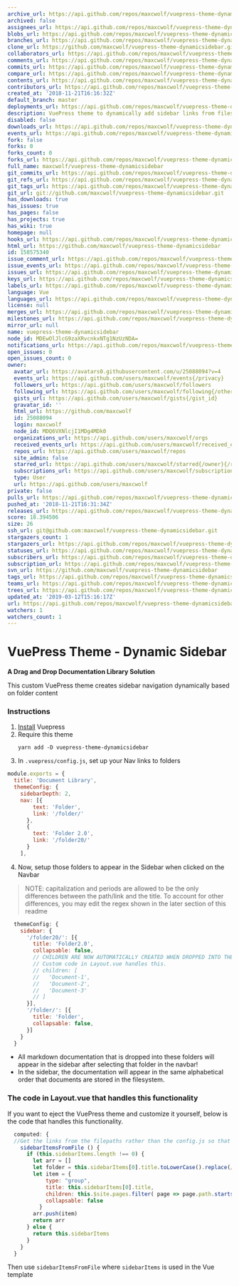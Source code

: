 ```yaml
---
archive_url: https://api.github.com/repos/maxcwolf/vuepress-theme-dynamicsidebar/{archive_format}{/ref}
archived: false
assignees_url: https://api.github.com/repos/maxcwolf/vuepress-theme-dynamicsidebar/assignees{/user}
blobs_url: https://api.github.com/repos/maxcwolf/vuepress-theme-dynamicsidebar/git/blobs{/sha}
branches_url: https://api.github.com/repos/maxcwolf/vuepress-theme-dynamicsidebar/branches{/branch}
clone_url: https://github.com/maxcwolf/vuepress-theme-dynamicsidebar.git
collaborators_url: https://api.github.com/repos/maxcwolf/vuepress-theme-dynamicsidebar/collaborators{/collaborator}
comments_url: https://api.github.com/repos/maxcwolf/vuepress-theme-dynamicsidebar/comments{/number}
commits_url: https://api.github.com/repos/maxcwolf/vuepress-theme-dynamicsidebar/commits{/sha}
compare_url: https://api.github.com/repos/maxcwolf/vuepress-theme-dynamicsidebar/compare/{base}...{head}
contents_url: https://api.github.com/repos/maxcwolf/vuepress-theme-dynamicsidebar/contents/{+path}
contributors_url: https://api.github.com/repos/maxcwolf/vuepress-theme-dynamicsidebar/contributors
created_at: '2018-11-21T16:16:32Z'
default_branch: master
deployments_url: https://api.github.com/repos/maxcwolf/vuepress-theme-dynamicsidebar/deployments
description: VuePress theme to dynamically add sidebar links from filesystem
disabled: false
downloads_url: https://api.github.com/repos/maxcwolf/vuepress-theme-dynamicsidebar/downloads
events_url: https://api.github.com/repos/maxcwolf/vuepress-theme-dynamicsidebar/events
fork: false
forks: 0
forks_count: 0
forks_url: https://api.github.com/repos/maxcwolf/vuepress-theme-dynamicsidebar/forks
full_name: maxcwolf/vuepress-theme-dynamicsidebar
git_commits_url: https://api.github.com/repos/maxcwolf/vuepress-theme-dynamicsidebar/git/commits{/sha}
git_refs_url: https://api.github.com/repos/maxcwolf/vuepress-theme-dynamicsidebar/git/refs{/sha}
git_tags_url: https://api.github.com/repos/maxcwolf/vuepress-theme-dynamicsidebar/git/tags{/sha}
git_url: git://github.com/maxcwolf/vuepress-theme-dynamicsidebar.git
has_downloads: true
has_issues: true
has_pages: false
has_projects: true
has_wiki: true
homepage: null
hooks_url: https://api.github.com/repos/maxcwolf/vuepress-theme-dynamicsidebar/hooks
html_url: https://github.com/maxcwolf/vuepress-theme-dynamicsidebar
id: 158575340
issue_comment_url: https://api.github.com/repos/maxcwolf/vuepress-theme-dynamicsidebar/issues/comments{/number}
issue_events_url: https://api.github.com/repos/maxcwolf/vuepress-theme-dynamicsidebar/issues/events{/number}
issues_url: https://api.github.com/repos/maxcwolf/vuepress-theme-dynamicsidebar/issues{/number}
keys_url: https://api.github.com/repos/maxcwolf/vuepress-theme-dynamicsidebar/keys{/key_id}
labels_url: https://api.github.com/repos/maxcwolf/vuepress-theme-dynamicsidebar/labels{/name}
language: Vue
languages_url: https://api.github.com/repos/maxcwolf/vuepress-theme-dynamicsidebar/languages
license: null
merges_url: https://api.github.com/repos/maxcwolf/vuepress-theme-dynamicsidebar/merges
milestones_url: https://api.github.com/repos/maxcwolf/vuepress-theme-dynamicsidebar/milestones{/number}
mirror_url: null
name: vuepress-theme-dynamicsidebar
node_id: MDEwOlJlcG9zaXRvcnkxNTg1NzUzNDA=
notifications_url: https://api.github.com/repos/maxcwolf/vuepress-theme-dynamicsidebar/notifications{?since,all,participating}
open_issues: 0
open_issues_count: 0
owner:
  avatar_url: https://avatars0.githubusercontent.com/u/25088094?v=4
  events_url: https://api.github.com/users/maxcwolf/events{/privacy}
  followers_url: https://api.github.com/users/maxcwolf/followers
  following_url: https://api.github.com/users/maxcwolf/following{/other_user}
  gists_url: https://api.github.com/users/maxcwolf/gists{/gist_id}
  gravatar_id: ''
  html_url: https://github.com/maxcwolf
  id: 25088094
  login: maxcwolf
  node_id: MDQ6VXNlcjI1MDg4MDk0
  organizations_url: https://api.github.com/users/maxcwolf/orgs
  received_events_url: https://api.github.com/users/maxcwolf/received_events
  repos_url: https://api.github.com/users/maxcwolf/repos
  site_admin: false
  starred_url: https://api.github.com/users/maxcwolf/starred{/owner}{/repo}
  subscriptions_url: https://api.github.com/users/maxcwolf/subscriptions
  type: User
  url: https://api.github.com/users/maxcwolf
private: false
pulls_url: https://api.github.com/repos/maxcwolf/vuepress-theme-dynamicsidebar/pulls{/number}
pushed_at: '2018-11-21T16:31:34Z'
releases_url: https://api.github.com/repos/maxcwolf/vuepress-theme-dynamicsidebar/releases{/id}
score: 18.394506
size: 26
ssh_url: git@github.com:maxcwolf/vuepress-theme-dynamicsidebar.git
stargazers_count: 1
stargazers_url: https://api.github.com/repos/maxcwolf/vuepress-theme-dynamicsidebar/stargazers
statuses_url: https://api.github.com/repos/maxcwolf/vuepress-theme-dynamicsidebar/statuses/{sha}
subscribers_url: https://api.github.com/repos/maxcwolf/vuepress-theme-dynamicsidebar/subscribers
subscription_url: https://api.github.com/repos/maxcwolf/vuepress-theme-dynamicsidebar/subscription
svn_url: https://github.com/maxcwolf/vuepress-theme-dynamicsidebar
tags_url: https://api.github.com/repos/maxcwolf/vuepress-theme-dynamicsidebar/tags
teams_url: https://api.github.com/repos/maxcwolf/vuepress-theme-dynamicsidebar/teams
trees_url: https://api.github.com/repos/maxcwolf/vuepress-theme-dynamicsidebar/git/trees{/sha}
updated_at: '2019-03-12T15:16:17Z'
url: https://api.github.com/repos/maxcwolf/vuepress-theme-dynamicsidebar
watchers: 1
watchers_count: 1
---
```

# VuePress Theme - Dynamic Sidebar

**A Drag and Drop Documentation Library Solution**

This custom VuePress theme creates sidebar navigation dynamically based on folder content

### Instructions

1. [Install](https://vuepress.vuejs.org/guide/getting-started.html) Vuepress
2. Require this theme
   ```
   yarn add -D vuepress-theme-dynamicsidebar
   ```
3. In `.vuepress/config.js`, set up your Nav links to folders

```js
module.exports = {
  title: 'Document Library',
  themeConfig: {
    sidebarDepth: 2,
    nav: [{
        text: 'Folder',
        link: '/folder/'
      },
      {
        text: 'Folder 2.0',
        link: '/folder20/'
      }
    ],
```

4. Now, setup those folders to appear in the Sidebar when clicked on the Navbar

> NOTE: capitalization and periods are allowed to be the only differences between the path/link and the title. To account for other differences, you may edit the regex shown in the later section of this readme

```js
  themeConfig: {
    sidebar: {
      '/folder20/': [{
        title: 'Folder2.0',
        collapsable: false,
        // CHILDREN ARE NOW AUTOMATICALLY CREATED WHEN DROPPED INTO THE AMS and AMS20 FOLDERS!
        // Custom code in Layout.vue handles this.
        // children: [
        //   'Document-1',
        //   'Document-2',
        //   'Document-3'
        // ]
      }],
      '/folder/': [{
        title: 'Folder',
        collapsable: false,
      }]
    }
  }
```

- All markdown documentation that is dropped into these folders will appear in the sidebar after selecting that folder in the navbar!
- In the sidebar, the documentation will appear in the same alphabetical order that documents are stored in the filesystem. 


### The code in Layout.vue that handles this functionality

If you want to eject the VuePress theme and customize it yourself, below is the code that handles this functionality. 

```js
  computed: {
  //Get the links from the filepaths rather than the config.js so that the sidebar is dynamic
    sidebarItemsFromFile () {      
      if (this.sidebarItems.length !== 0) {
        let arr = []
        let folder = this.sidebarItems[0].title.toLowerCase().replace(/\./g,'')
        let item = {
            type: "group",
            title: this.sidebarItems[0].title,
            children: this.$site.pages.filter( page => page.path.startsWith(`/${folder}/`) && page.path != `/${folder}/`),
            collapsable: false
          }
        arr.push(item)
        return arr
      } else {
        return this.sidebarItems
      }
    }
  }
```

Then use `sidebarItemsFromFile` where `sidebarItems` is used in the Vue template